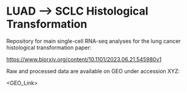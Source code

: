 # LUAD --> SCLC Histological Transformation

Repository for main single-cell RNA-seq analyses for the lung cancer histological transformation paper:

https://www.biorxiv.org/content/10.1101/2023.06.21.545980v1

Raw and processed data are available on GEO under accession XYZ:

<GEO_Link>

